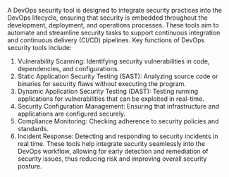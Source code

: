 A DevOps security tool is designed to integrate security practices into the DevOps lifecycle, ensuring that security is embedded throughout the development, deployment, and operations processes.
These tools aim to automate and streamline security tasks to support continuous integration and continuous delivery (CI/CD) pipelines. Key functions of DevOps security tools include:
 1. Vulnerability Scanning: Identifying security vulnerabilities in code, dependencies, and configurations.
 2. Static Application Security Testing (SAST): Analyzing source code or binaries for security flaws without executing the program.
3. Dynamic Application Security Testing (DAST): Testing running applications for vulnerabilities that can be exploited in real-time.
4. Security Configuration Management: Ensuring that infrastructure and applications are configured securely.
5. Compliance Monitoring: Checking adherence to security policies and standards.
6. Incident Response: Detecting and responding to security incidents in real time.
These tools help integrate security seamlessly into the DevOps workflow, allowing for early detection and remediation of security issues, thus reducing risk and improving overall security posture.
